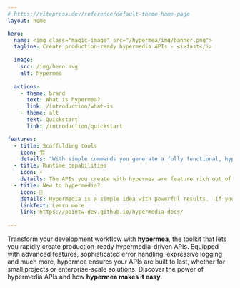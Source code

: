 ```yaml
---
# https://vitepress.dev/reference/default-theme-home-page
layout: home

hero:
  name: <img class="magic-image" src="/hypermea/img/banner.png">
  tagline: Create production-ready hypermedia APIs - <i>fast</i>
  
  image:
    src: /img/hero.svg
    alt: hypermea
  
  actions:
    - theme: brand
      text: What is hypermea?
      link: /introduction/what-is
    - theme: alt
      text: Quickstart
      link: /introduction/quickstart

features:
  - title: Scaffolding tools
    icon: 🏗
    details: "With simple commands you generate a fully functional, hypermedia-driven API code base in minutes.  No tedious setup.<br/><br/>Before opening your IDE you can add resources, links, affordances.  Configure authentication, Git, Docker, and more.<br/><br/>Start with a solid foundation and focus on what matters: your business logic."
  - title: Runtime capabilities
    icon: ⚡
    details: The APIs you create with hypermea are feature rich out of the box, including sorting, pagination, filtering, validation, bulk inserts, and much more.<br/><br/>Your APIs  leverage <b><u><a href="https://flask.palletsprojects.com/en/stable/">Flask</a></u></b>, are powered by <b><u><a href="https://www.mongodb.com/">MongoDB</a></u></b>, and are enriched by <b><u><a href="https://docs.python-eve.org/en/stable/index.html">Eve</a></u></b>.  You get the benefits of all that without needing to learn them first.
  - title: New to hypermedia?
    icon: 🔗
    details: Hypermedia is a simple idea with powerful results.  If you are new to hypermedia, start here.
    linkText: Learn more
    link: https://pointw-dev.github.io/hypermedia-docs/
    
---
```

Transform your development workflow with **hypermea**, the toolkit that lets you rapidly create production-ready hypermedia-driven APIs. Equipped with advanced features, sophisticated error handling, expressive logging and much more, hypermea ensures your APIs are built to last, whether for small projects or enterprise-scale solutions. Discover the power of hypermedia APIs and how **hypermea makes it easy**.